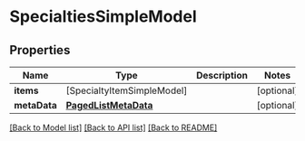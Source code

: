 # SpecialtiesSimpleModel

## Properties
Name | Type | Description | Notes
------------ | ------------- | ------------- | -------------
**items** | [SpecialtyItemSimpleModel] |  | [optional] 
**metaData** | [**PagedListMetaData**](PagedListMetaData.md) |  | [optional] 

[[Back to Model list]](../README.md#documentation-for-models) [[Back to API list]](../README.md#documentation-for-api-endpoints) [[Back to README]](../README.md)


